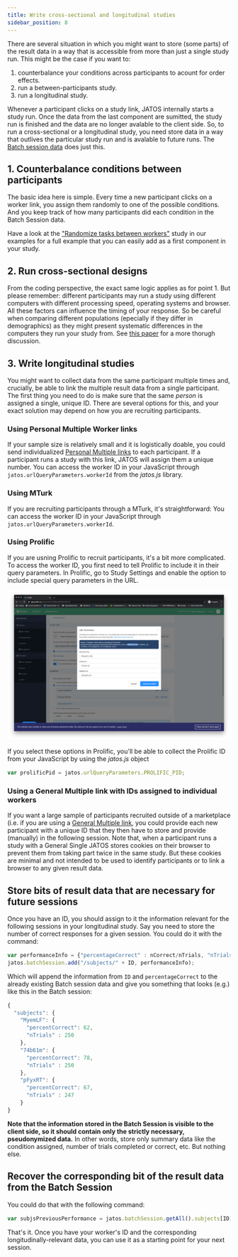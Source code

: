 ```yaml
---
title: Write cross-sectional and longitudinal studies
sidebar_position: 8
---
```


There are several situation in which you might want to store (some parts) of the result data in a way that is accessible from more than just a single study run. This might be the case if you want to:
1. counterbalance your conditions across participants to acount for order effects. 
1. run a between-participants study.
1. run a longitudinal study.

Whenever a participant clicks on a study link, JATOS internally starts a study run. Once the data from the last component are sumitted, the study run is finished and the data are no longer avalable to the client side. So, to run a cross-sectional or a longitudinal study, you need store data in a way that outlives the particular study run and is avalable to future runs. The [Batch session data](Session-Data-Three-Types.html) does just this.  


## 1. Counterbalance conditions between participants

The basic idea here is simple. Every time a new participant clicks on a worker link, you assign them randomly to one of the possible conditions. And you keep track of how many participants did each condition in the Batch Session data. 

Have a look at the ["Randomize tasks between workers"](Example-Studies.html) study in our examples for a full example that you can easily add as a first component in your study. 

## 2. Run cross-sectional designs

From the coding perspective, the exact same logic applies as for point 1. But please remember: different participants may run a study using different computers with different processing speed, operating systems and browser. All these factors can influence the timing of your response. So be careful when comparing different populations (epecially if they differ in demographics) as they might present systematic differences in the computers they run your study from. See [this paper](https://link.springer.com/article/10.3758/s13428-015-0567-2) for a more thorugh discussion.


## 3. Write longitudinal studies
You might want to collect data from the same participant multiple times and, crucially, be able to link the multiple result data from a single participant. The first thing you need to do is make sure that the same *person* is assigned a single, unique ID. There are several options for this, and your exact solution may depend on how you are recruiting participants. 

### Using Personal Multiple Worker links

If your sample size is relatively small and it is logistically doable, you could send individualized [Personal Multiple links](Worker-Types.html#-personal-multiple-worker) to each participant. If a participant runs a study with this link, JATOS will assign them a unique number. You can access the worker ID in your JavaScript through `jatos.urlQueryParameters.workerId` from the _jatos.js_ library.


### Using MTurk 

If you are recruiting participants through a MTurk, it's straightforward: You can access the worker ID in your JavaScript through `jatos.urlQueryParameters.workerId`.

### Using Prolific

If you are usning Prolific to recruit participants, it's a bit more complicated. To access the worker ID, you first need to tell Prolific to include it in their query parameters. In Prolific, go to Study Settings and enable the option to include special query parameters in the URL. 

![Prolific Screenshot](/img/Screenshot_ExtendURL_Prolific.png)   

If you select these options in Prolific, you'll be able to collect the Prolific ID from your JavaScript by using the *jatos.js* object 

```javascript
var prolificPid = jatos.urlQueryParameters.PROLIFIC_PID;
```

### Using a General Multiple link with IDs assigned to individual workers

If you want a large sample of participants recruited outside of a marketplace (i.e. if you are using a [General Multiple link](Worker-Types.html#-general-multiple-worker), you could provide each new participant with a unique ID that they then have to store and provide (manually) in the following session. Note that, when a participant runs a study with a General Single JATOS stores cookies on their browser to prevent them from taking part twice in the same study. But these cookies are minimal and not intended to be used to identify participants or to link a browser to any given result data. 


## Store bits of result data that are necessary for future sessions

Once you have an ID, you should assign to it the information relevant for the following sessions in your longitudinal study. Say you need to store the number of correct responses for a given session. You could do it with the command:

```javascript
var performanceInfo = {"percentageCorrect" : nCorrect/nTrials, "nTrials" : nTrials}
jatos.batchSession.add("/subjects/" + ID, performanceInfo); 
```

Which will append the information from `ID` and `percentageCorrect` to the already existing Batch session data and give you something that looks (e.g.) like this in the Batch session: 

```javascript
{
  "subjects": {
    "MyemLF": {
      "percentCorrect": 62,
      "nTrials" : 250
    },
    "74b61m": {
      "percentCorrect": 78,
      "nTrials" : 250
    },
    "pFyxRT": {
      "percentCorrect": 67,
      "nTrials" : 247
    }
}
```


**Note that the information stored in the Batch Session is visible to the client side, so it should contain only the strictly necessary, pseudonymized data.** In other words, store only summary data like the condition assigned, number of trials completed or correct, etc. But nothing else.


## Recover the corresponding bit of the result data from the Batch Session

You could do that with the following command: 

```javascript
var subjsPreviousPerformance = jatos.batchSession.getAll().subjects[ID]
```

That's it. Once you have your worker's ID and the corresponding longitudinally-relevant data, you can use it as a starting point for your next session. 


